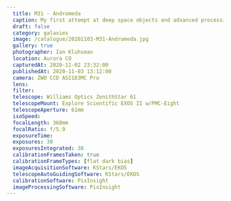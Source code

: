 ```yaml
---
  title: M31 - Andromeda
  caption: My first attempt at deep space objects and advanced processing.
  draft: false
  category: galaxies
  image: /catalogue/20201103-M31-Andromeda.jpg
  gallery: true
  photographer: Ian Kluhsman
  location: Aurora CO
  capturedAt: 2020-11-02 23:32:00
  publishedAt: 2020-11-03 13:12:00
  camera: ZWO CCD ASI183MC Pro
  lens: 
  filter: 
  telescope: Williams Optics ZenithStar 61
  telescopeMount: Explore Scientific EXOS II w/PMC-Eight
  telescopeAperture: 61mm
  isoSpeed: 
  focalLength: 360mm
  focalRatio: f/5.9
  exposureTime: 
  exposures: 30
  exposuresIntegrated: 30
  calibrationFramesTaken: true
  calibrationFrameTypes: [flat dark bias]
  imageAcquisitionSoftware: KStars/EKOS
  telescopeAutoGuidingSoftware: KStars/EKOS
  calibrationSoftware: PixInsight
  imageProcessingSoftware: PixInsight
---
```


